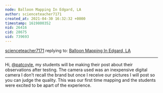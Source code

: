 ```yaml
---
node: Balloon Mapping In Edgard, LA
author: scienceteacher7171
created_at: 2021-04-30 16:32:32 +0000
timestamp: 1619800352
nid: 26416
cid: 28675
uid: 739693
---
```




[scienceteacher7171](../profile/scienceteacher7171) replying to: [Balloon Mapping In Edgard, LA](../notes/scienceteacher7171/04-30-2021/balloon-mapping-in-edgard-la)

----
Hi, [@patcoyle](/profile/patcoyle), my students will be making their post about their observations  after testing. The camera used was an inexpensive digital camera I don't recall the brand but once I receive our pictures I will post so you can judge the quality. This was our first time mapping and the students were excited to be apart of the experience. 

